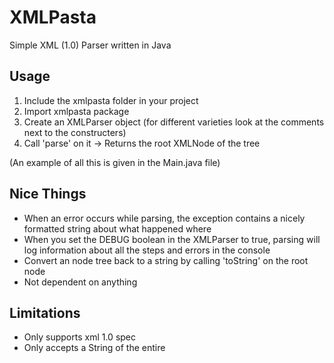 # XMLPasta
Simple XML (1.0) Parser written in Java

## Usage
1. Include the xmlpasta folder in your project
2. Import xmlpasta package
3. Create an XMLParser object (for different varieties look at the comments next to the constructers)
4. Call 'parse' on it -> Returns the root XMLNode of the tree

(An example of all this is given in the Main.java file)

## Nice Things
- When an error occurs while parsing, the exception contains a nicely formatted string about what happened where
- When you set the DEBUG boolean in the XMLParser to true, parsing will log information about all the steps and errors in the console
- Convert an node tree back to a string by calling 'toString' on the root node
- Not dependent on anything

## Limitations
- Only supports xml 1.0 spec
- Only accepts a String of the entire
